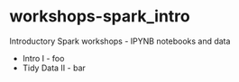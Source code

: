 # workshops-spark_intro
Introductory Spark workshops - IPYNB notebooks and data  
* Intro I - foo
* Tidy Data II - bar
